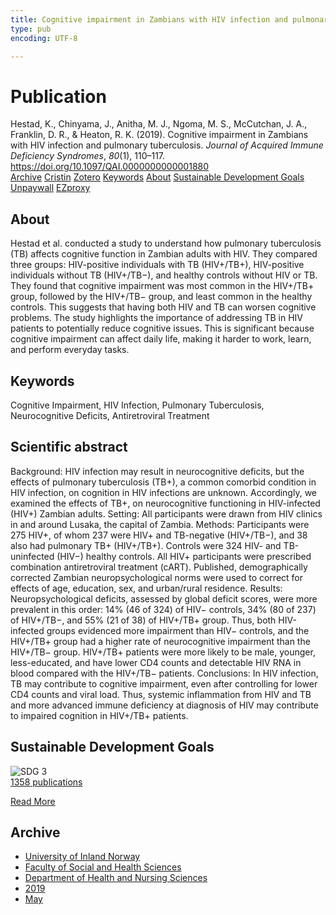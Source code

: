 ```yaml
---
title: Cognitive impairment in Zambians with HIV infection and pulmonary tuberculosis
type: pub
encoding: UTF-8

---
```

<h1>Publication</h1>
<article id="csl-bib-container-FRAIL7L5" class="csl-bib-container">
  <div class="csl-bib-body"> <div class="csl-entry">Hestad, K., Chinyama, J., Anitha, M. J., Ngoma, M. S., McCutchan, J. A., Franklin, D. R., &#38; Heaton, R. K. (2019). Cognitive impairment in Zambians with HIV infection and pulmonary tuberculosis. <i>Journal of Acquired Immune Deficiency Syndromes</i>, <i>80</i>(1), 110–117. <a href="https://doi.org/10.1097/QAI.0000000000001880">https://doi.org/10.1097/QAI.0000000000001880</a></div> </div>
  <div class="csl-bib-buttons">
    <a href="#taxonomy-article-FRAIL7L5" alt="archive" class="csl-bib-button">Archive</a>
    <a href="https://app.cristin.no/results/show.jsf?id=1695642" alt="Cristin" class="csl-bib-button">Cristin</a>
    <a href="http://zotero.org/groups/5881554/items/FRAIL7L5" alt="Zotero" class="csl-bib-button">Zotero</a>
    <a href="#keywords-article-FRAIL7L5" alt="keywords" class="csl-bib-button">Keywords</a>
    <a href="#about-article-FRAIL7L5" alt="about_pub" class="csl-bib-button">About</a>
    <a href="#sdg-article-FRAIL7L5" alt="sdg" class="csl-bib-button">Sustainable Development Goals</a>
    <a href="https://doi.org/10.1097/qai.0000000000001880" alt="Unpaywall" class="csl-bib-button">Unpaywall</a>
    <a href="https://doi.org/10.1097/qai.0000000000001880" alt="EZproxy" class="csl-bib-button">EZproxy</a>
  </div>
  <div id="csl-bib-meta-container-FRAIL7L5"></div>
</article>
<div id="csl-bib-meta-FRAIL7L5" class="csl-bib-meta">
  <article id="about-article-FRAIL7L5" class="about_pub-article">
    <h1>About</h1>
    Hestad et al. conducted a study to understand how pulmonary tuberculosis (TB) affects cognitive function in Zambian adults with HIV. They compared three groups: HIV-positive individuals with TB (HIV+/TB+), HIV-positive individuals without TB (HIV+/TB−), and healthy controls without HIV or TB. They found that cognitive impairment was most common in the HIV+/TB+ group, followed by the HIV+/TB− group, and least common in the healthy controls. This suggests that having both HIV and TB can worsen cognitive problems. The study highlights the importance of addressing TB in HIV patients to potentially reduce cognitive issues. This is significant because cognitive impairment can affect daily life, making it harder to work, learn, and perform everyday tasks.
  </article>
  <article id="keywords-article-FRAIL7L5" class="keywords-article">
    <h1>Keywords</h1>
    Cognitive Impairment, HIV Infection, Pulmonary Tuberculosis, Neurocognitive Deficits, Antiretroviral Treatment
  </article>
  <article id="abstract-article-FRAIL7L5" class="abstract-article">
    <h1>Scientific abstract</h1>
    Background: 
HIV infection may result in neurocognitive deficits, but the effects of pulmonary tuberculosis (TB+), a common comorbid condition in HIV infection, on cognition in HIV infections are unknown. Accordingly, we examined the effects of TB+, on neurocognitive functioning in HIV-infected (HIV+) Zambian adults. 
Setting: 
All participants were drawn from HIV clinics in and around Lusaka, the capital of Zambia. 
Methods: 
Participants were 275 HIV+, of whom 237 were HIV+ and TB-negative (HIV+/TB−), and 38 also had pulmonary TB+ (HIV+/TB+). Controls were 324 HIV- and TB-uninfected (HIV−) healthy controls. All HIV+ participants were prescribed combination antiretroviral treatment (cART). Published, demographically corrected Zambian neuropsychological norms were used to correct for effects of age, education, sex, and urban/rural residence. 
Results: 
Neuropsychological deficits, assessed by global deficit scores, were more prevalent in this order: 14% (46 of 324) of HIV− controls, 34% (80 of 237) of HIV+/TB−, and 55% (21 of 38) of HIV+/TB+ group. Thus, both HIV-infected groups evidenced more impairment than HIV− controls, and the HIV+/TB+ group had a higher rate of neurocognitive impairment than the HIV+/TB− group. HIV+/TB+ patients were more likely to be male, younger, less-educated, and have lower CD4 counts and detectable HIV RNA in blood compared with the HIV+/TB− patients. 
Conclusions: 
In HIV infection, TB may contribute to cognitive impairment, even after controlling for lower CD4 counts and viral load. Thus, systemic inflammation from HIV and TB and more advanced immune deficiency at diagnosis of HIV may contribute to impaired cognition in HIV+/TB+ patients.
  </article>
  <article id="sdg-article-FRAIL7L5" class="sdg-article">
    <h1>Sustainable Development Goals</h1>
    <div class="sdg-container"><div id="sdg3" class="sdg">
        <img src="{{< params subfolder >}}images/sdg/sdg03_en.png" class="image" alt="SDG 3">
        <div class="sdg-overlay">
          <a href="/en/archive/?key=?sdg=3#archive" class="sdg-publication-count"><span>1358</span> publications</a>
          <p><a href="https://sdgs.un.org/goals/goal3" class="sdg-read-more">Read More</a></p>
        </div>
      </div></div>
  </article>
  <article id="taxonomy-article-FRAIL7L5" class="taxonomy-article">
    <h1>Archive</h1>
    <ul>
      <li>
        <a href="/en/archive/?key=3DCRN523">University of Inland Norway</a>
      </li>
      <li>
        <a href="/en/archive/?key=IDKFS3MX">Faculty of Social and Health Sciences</a>
      </li>
      <li>
        <a href="/en/archive/?key=GTV4ECMZ">Department of Health and Nursing Sciences</a>
      </li>
      <li>
        <a href="/en/archive/?key=E7THIEEM">2019</a>
      </li>
      <li>
        <a href="/en/archive/?key=DVX7L8D7">May</a>
      </li>
    </ul>
  </article>
</div>
